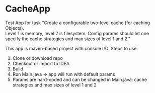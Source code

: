 # CacheApp
Test App for task "Create a configurable two-level cache (for caching Objects).  
Level 1 is memory, level 2 is filesystem. 
Config params should let one specify the cache strategies and max sizes of level  1 and 2."

This app is maven-based project with console I/O. 
Steps to use:
1) Clone or download repo
2) Checkout or import to IDEA
3) Build
4) Run Main.java => app will run with default params
5) Params are hard-coded and can be changed in Main.java: cache strategies and max sizes of level  1 and 2

